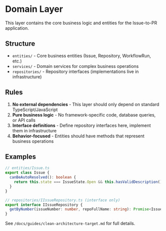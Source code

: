 # Domain Layer

This layer contains the core business logic and entities for the Issue-to-PR application.

## Structure

- `entities/` - Core business entities (Issue, Repository, WorkflowRun, etc.)
- `services/` - Domain services for complex business operations
- `repositories/` - Repository interfaces (implementations live in infrastructure)

## Rules

1. **No external dependencies** - This layer should only depend on standard TypeScript/JavaScript
2. **Pure business logic** - No framework-specific code, database queries, or API calls
3. **Interface definitions** - Define repository interfaces here, implement them in infrastructure
4. **Behavior-focused** - Entities should have methods that represent business operations

## Examples

```typescript
// entities/Issue.ts
export class Issue {
  canBeAutoResolved(): boolean {
    return this.state === IssueState.Open && this.hasValidDescription()
  }
}

// repositories/IIssueRepository.ts (interface only)
export interface IIssueRepository {
  getByNumber(issueNumber: number, repoFullName: string): Promise<Issue>
}
```

See `/docs/guides/clean-architecture-target.md` for full details.
